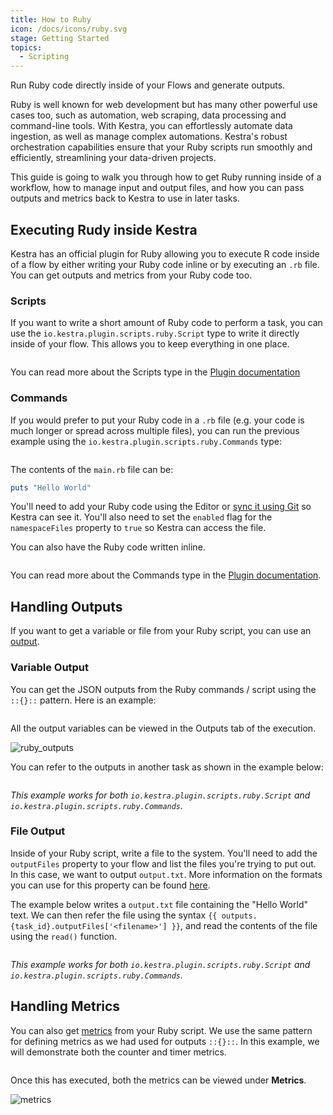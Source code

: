 ```yaml
---
title: How to Ruby
icon: /docs/icons/ruby.svg
stage: Getting Started 
topics:
  - Scripting
---
```


Run Ruby code directly inside of your Flows and generate outputs.

Ruby is well known for web development but has many other powerful use cases too, such as automation, web scraping, data processing and command-line tools. With Kestra, you can effortlessly automate data ingestion, as well as manage complex automations. Kestra's robust orchestration capabilities ensure that your Ruby scripts run smoothly and efficiently, streamlining your data-driven projects.

This guide is going to walk you through how to get Ruby running inside of a workflow, how to manage input and output files, and how you can pass outputs and metrics back to Kestra to use in later tasks.

## Executing Rudy inside Kestra

Kestra has an official plugin for Ruby allowing you to execute R code inside of a flow by either writing your Ruby code inline or by executing an `.rb` file. You can get outputs and metrics from your Ruby code too.


### Scripts

If you want to write a short amount of Ruby code to perform a task, you can use the `io.kestra.plugin.scripts.ruby.Script` type to write it directly inside of your flow. This allows you to keep everything in one place.

```yaml file=public/examples/scripts_ruby.yml
```

You can read more about the Scripts type in the [Plugin documentation](/plugins/plugin-script-ruby/tasks/io.kestra.plugin.scripts.ruby.script)

### Commands

If you would prefer to put your Ruby code in a `.rb` file (e.g. your code is much longer or spread across multiple files), you can run the previous example using the `io.kestra.plugin.scripts.ruby.Commands` type:

```yaml file=public/examples/commands_ruby.yml
```

The contents of the `main.rb` file can be:

```ruby
puts "Hello World"
```

You'll need to add your Ruby code using the Editor or [sync it using Git](../08.developer-guide/04.git.md) so Kestra can see it. You'll also need to set the `enabled` flag for the `namespaceFiles` property to `true` so Kestra can access the file.

You can also have the Ruby code written inline.

```yaml file=public/examples/commands_ruby_inline.yml
```

You can read more about the Commands type in the [Plugin documentation](/plugins/plugin-script-ruby/tasks/io.kestra.plugin.scripts.ruby.commands).

## Handling Outputs

If you want to get a variable or file from your Ruby script, you can use an [output](../04.workflow-components/06.outputs.md).

### Variable Output

You can get the JSON outputs from the Ruby commands / script using the `::{}::` pattern. Here is an example:

```yaml file=public/examples/outputs_ruby.yml
```

All the output variables can be viewed in the Outputs tab of the execution.

![ruby_outputs](/docs/how-to-guides/ruby/outputs.png)

You can refer to the outputs in another task as shown in the example below:

```yaml file=public/examples/outputs_ruby_usage.yml
```

_This example works for both `io.kestra.plugin.scripts.ruby.Script` and `io.kestra.plugin.scripts.ruby.Commands`._

### File Output

Inside of your Ruby script, write a file to the system. You'll need to add the `outputFiles` property to your flow and list the files you're trying to put out. In this case, we want to output `output.txt`. More information on the formats you can use for this property can be found [here](../04.workflow-components/01.tasks/02.scripts/07.outputs-metrics.md).

The example below writes a `output.txt` file containing the "Hello World" text. We can then refer the file using the syntax `{{ outputs.{task_id}.outputFiles['<filename>'] }}`, and read the contents of the file using the `read()` function.

```yaml file=public/examples/scripts_output-files-ruby.yml
```

_This example works for both `io.kestra.plugin.scripts.ruby.Script` and `io.kestra.plugin.scripts.ruby.Commands`._

## Handling Metrics

You can also get [metrics](../04.workflow-components/01.tasks/02.scripts/06.outputs-metrics.md#outputs-and-metrics-in-script-and-commands-tasks) from your Ruby script. We use the same pattern for defining metrics as we had used for outputs `::{}::`. In this example, we will demonstrate both the counter and timer metrics.

```yaml file=public/examples/metrics_ruby.yml
```

Once this has executed, both the metrics can be viewed under **Metrics**.

![metrics](/docs/how-to-guides/ruby/metrics.png)
